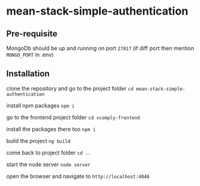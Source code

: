 # mean-stack-simple-authentication

## Pre-requisite
MongoDb should be up and running on port ```27017``` (if diff port then mention ```MONGO_PORT``` in .env)

## Installation
clone the repository and
go to the project folder
```cd mean-stack-simple-authentication```

install npm packages
```npm i```

go to the frontend project folder
```cd vcomply-frontend```

install the packages there too
```npm i```

build the project
```ng build```

come back to project folder
```cd ..```

start the node server
```node server```

open the browser and navigate to ```http://localhost:4040```
